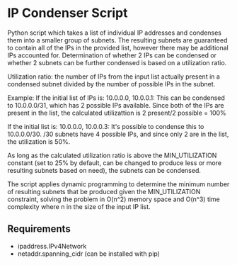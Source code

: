 # IP Condenser Script

Python script which takes a list of individual IP addresses and condenses them into a smaller group of subnets. The resulting subnets are guaranteed to contain all of the IPs in the provided list, however there may be additional IPs accounted for. Determination of whether 2 IPs can be condensed or whether 2 subnets can be further condensed is based on a utilization ratio.

Utilization ratio: the number of IPs from the input list actually present in a condensed subnet divided by the number of possible IPs in the subnet.

Example:
If the initial list of IPs is:
10.0.0.0,
10.0.0.1:
This can be condensed to 10.0.0.0/31, which has 2 possible IPs available. Since both of the IPs are present in the list, the calculated utilizattion is 2 present/2 possible = 100%

If the initial list is:
10.0.0.0,
10.0.0.3:
It's possible to condense this to 10.0.0.0/30. /30 subnets have 4 possible IPs, and since only 2 are in the list, the utilization is 50%.


As long as the calculated utilization ratio is above the MIN_UTILIZATION constant (set to 25% by default, can be changed to produce less or more resulting subnets based on need), the subnets can be condensed.

The script applies dynamic programming to determine the minimum number of resulting subnets that be produced given the MIN_UTILIZATION constraint, solving the problem in O(n^2) memory space and O(n^3) time complexity where n in the size of the input IP list.

## Requirements
* ipaddress.IPv4Network
* netaddr.spanning_cidr (can be installed with pip)